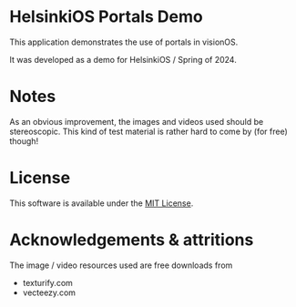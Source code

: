 # HelsinkiOS Portals Demo

This application demonstrates the use of portals in visionOS.

It was developed as a demo for HelsinkiOS / Spring of 2024.

# Notes

As an obvious improvement, the images and videos used should be stereoscopic. This kind of test material is rather hard to come by (for free) though!

# License

This software is available under the [MIT License](LICENSE.md).

# Acknowledgements & attritions

The image / video resources used are free downloads from

- texturify.com
- vecteezy.com
